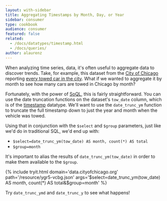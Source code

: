 ```yaml
---
layout: with-sidebar
title: Aggregating Timestamps by Month, Day, or Year
sidebar: consumer
type: cookbook
audience: consumer
featured: false
related: 
  - /docs/datatypes/timestamp.html
  - /docs/queries/
author: alaurenz
---
```


When analyzing time series, data, it's often useful to aggregate data to discover trends. Take, for example, this dataset from the [City of Chicago](https://data.cityofchicago.org) reporting [every towed car in the city](https://data.cityofchicago.org/Transportation/Towed-Vehicles/ygr5-vcbg). What if we wanted to aggregate it by month to see how many cars are towed in Chicago by month?

Fortunately, with the power of [SoQL](/docs/queries/), this is fairly straightforward. You can use the date truncation functions on the dataset's `tow_date` column, which is of the [timestamp](/docs/datatypes/timestamp.html) datatype. We'll want to use the `date_trunc_ym` function to truncate the full timestamp down to just the year and month when the vehicle was towed.

Using that in conjunction with the `$select` and `$group` parameters, just like we'd do in traditional SQL, we'd end up with:

- `$select=date_trunc_ym(tow_date) AS month, count(*) AS total`
- `$group=month`

It's important to alias the results of `date_trunc_ym(tow_date)` in order to make them available to the `$group`.

{% include tryit.html domain='data.cityofchicago.org' path='/resource/ygr5-vcbg.json' args='$select=date_trunc_ym(tow_date) AS month, count(*) AS total&$group=month' %}

Try `date_trunc_ymd` and `date_trunc_y` to see what happens!

